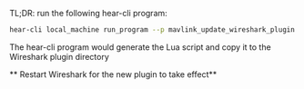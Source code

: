 
TL;DR: run the following hear-cli program:
```bash
hear-cli local_machine run_program --p mavlink_update_wireshark_plugin
```

The hear-cli program would generate the Lua script and copy it to the Wireshark plugin directory

** Restart Wireshark for the new plugin to take effect**